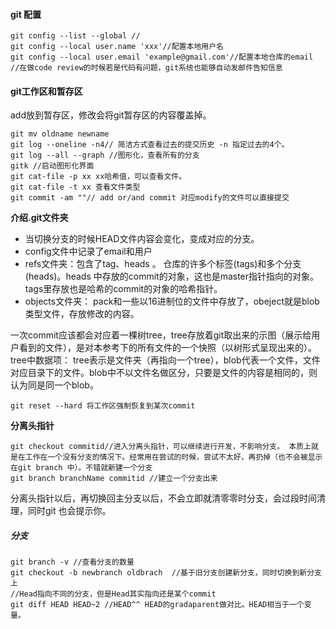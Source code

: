 #### git 配置

```
git config --list --global //
git config --local user.name 'xxx'//配置本地用户名
git config --local user.email 'example@gmail.com'//配置本地仓库的email
//在做code review的时候若是代码有问题，git系统也能够自动发邮件告知信息
```

#### git工作区和暂存区

add放到暂存区，修改会将git暂存区的内容覆盖掉。

```
git mv oldname newname
git log --oneline -n4// 简洁方式查看过去的提交历史 -n 指定过去的4个。
git log --all --graph //图形化，查看所有的分支
gitk //启动图形化界面
git cat-file -p xx xx哈希值，可以查看文件。
git cat-file -t xx 查看文件类型
git commit -am ""// add or/and commit 对应modify的文件可以直接提交
```

**介绍.git文件夹**

* 当切换分支的时候HEAD文件内容会变化，变成对应的分支。
* config文件中记录了email和用户
* refs文件夹：包含了tag、heads 。 仓库的许多个标签(tags)和多个分支(heads)。heads 中存放的commit的对象，这也是master指针指向的对象。tags里存放也是哈希的commit的对象的哈希指针。
* objects文件夹： pack和一些以16进制位的文件中存放了，obeject就是blob类型文件，存放修改的内容。

一次commit应该都会对应着一棵树tree，tree存放着git取出来的示图（展示给用户看到的文件），是对本参考下的所有文件的一个快照（以树形式呈现出来的）。tree中数据项： tree表示是文件夹（再指向一个tree），blob代表一个文件，文件对应目录下的文件。blob中不以文件名做区分，只要是文件的内容是相同的，则认为同是同一个blob。

```
git reset --hard 将工作区强制恢复到某次commit
```

**分离头指针**

```
git checkout commitid//进入分离头指针，可以继续进行开发，不影响分支。 本质上就是在工作在一个没有分支的情况下。经常用在尝试的时候，尝试不太好，再扔掉（也不会被显示在git branch 中）。不错就新建一个分支
git branch branchName commitid //建立一个分支出来
```

分离头指针以后，再切换回主分支以后，不会立即就清零零时分支，会过段时间清理，同时git 也会提示你。

#####  分支

```
git branch -v //查看分支的数量
git checkout -b newbranch oldbrach  //基于旧分支创建新分支，同时切换到新分支上
//Head指向不同的分支，但是Head其实指向还是某个commit
git diff HEAD HEAD~2 //HEAD^^ HEAD的gradaparent做对比。HEAD相当于一个变量。

```

